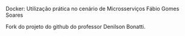 Docker: Utilização prática no cenário de Microsserviços
Fábio Gomes Soares

Fork do projeto do github do professor Denilson Bonatti.
